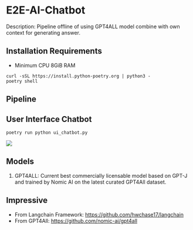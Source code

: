 # E2E-AI-Chatbot
Description: Pipeline offline of using GPT4ALL model combine with own context for generating answer.

## Installation Requirements
- Minimum CPU 8GiB RAM
```
curl -sSL https://install.python-poetry.org | python3 -
poetry shell
```

## Pipeline

## User Interface Chatbot
```
poetry run python ui_chatbot.py
```
<img src="https://user-images.githubusercontent.com/78080480/239847294-c07ef89d-c584-4e34-9697-f507ddd01882.PNG">

## Models
1. GPT4ALL: Current best commercially licensable model based on GPT-J and trained by Nomic AI on the latest curated GPT4All dataset.

## Impressive
- From Langchain Framework: https://github.com/hwchase17/langchain
- From GPT4All: https://github.com/nomic-ai/gpt4all